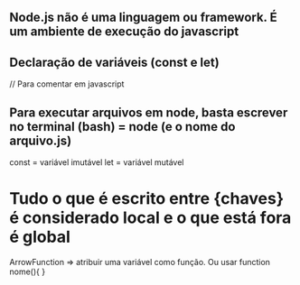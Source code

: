 ## Node.js não é uma linguagem ou framework. É um ambiente de execução do javascript
## Declaração de variáveis (const e let)
// Para comentar em javascript
## Para executar arquivos em node, basta escrever no terminal (bash) = node (e o nome do arquivo.js)
const = variável imutável
let = variável mutável
# Tudo o que é escrito entre {chaves} é considerado local e o que está fora é global

ArrowFunction => atribuir uma variável como função. Ou usar function nome(){
}
